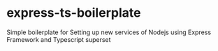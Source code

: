 # express-ts-boilerplate
Simple boilerplate for Setting up new services of Nodejs using Express Framework and Typescript superset
